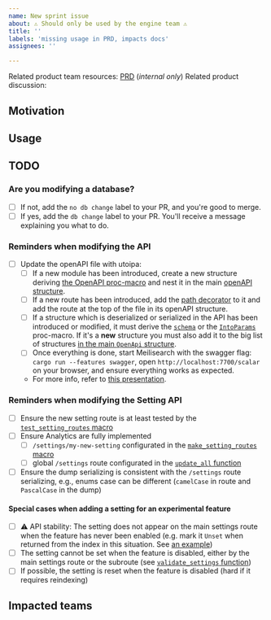 ```yaml
---
name: New sprint issue
about: ⚠️ Should only be used by the engine team ⚠️
title: ''
labels: 'missing usage in PRD, impacts docs'
assignees: ''

---
```


Related product team resources: [PRD]() (_internal only_)
Related product discussion:

## Motivation

<!---Copy/paste the information in PRD or briefly detail the product motivation. Ask product team if any hesitation.-->

## Usage

<!---Link to the public part of the PRD, or to the related product discussion for experimental features-->

## TODO

<!---If necessary, create a list with technical/product steps-->

### Are you modifying a database?
- [ ] If not, add the `no db change` label to your PR, and you're good to merge.
- [ ] If yes, add the `db change` label to your PR. You'll receive a message explaining you what to do.

### Reminders when modifying the API

- [ ] Update the openAPI file with utoipa:
  - [ ] If a new module has been introduced, create a new structure deriving [the OpenAPI proc-macro](https://docs.rs/utoipa/latest/utoipa/derive.OpenApi.html) and nest it in the main [openAPI structure](https://github.com/meilisearch/meilisearch/blob/f2185438eed60fa32d25b15480c5ee064f6fba4a/crates/meilisearch/src/routes/mod.rs#L64-L78).
  - [ ] If a new route has been introduced, add the [path decorator](https://docs.rs/utoipa/latest/utoipa/attr.path.html) to it and add the route at the top of the file in its openAPI structure.
  - [ ] If a structure which is deserialized or serialized in the API has been introduced or modified, it must derive the [`schema`](https://docs.rs/utoipa/latest/utoipa/macro.schema.html) or the [`IntoParams`](https://docs.rs/utoipa/latest/utoipa/derive.IntoParams.html) proc-macro.
        If it's a **new** structure you must also add it to the big list of structures [in the main `OpenApi` structure](https://github.com/meilisearch/meilisearch/blob/f2185438eed60fa32d25b15480c5ee064f6fba4a/crates/meilisearch/src/routes/mod.rs#L88).
  - [ ] Once everything is done, start Meilisearch with the swagger flag: `cargo run --features swagger`, open `http://localhost:7700/scalar` on your browser, and ensure everything works as expected.
  - For more info, refer to [this presentation](https://pitch.com/v/generating-the-openapi-file-jrn3nh).

### Reminders when modifying the Setting API

<!--- Special steps to remind when adding a new index setting -->

- [ ] Ensure the new setting route is at least tested by the [`test_setting_routes` macro](https://github.com/meilisearch/meilisearch/blob/5204c0b60b384cbc79621b6b2176fca086069e8e/meilisearch/tests/settings/get_settings.rs#L276)
- [ ] Ensure Analytics are fully implemented
  - [ ] `/settings/my-new-setting` configurated in the [`make_setting_routes` macro](https://github.com/meilisearch/meilisearch/blob/5204c0b60b384cbc79621b6b2176fca086069e8e/meilisearch/src/routes/indexes/settings.rs#L141-L165)
  - [ ] global `/settings` route configurated in the [`update_all` function](https://github.com/meilisearch/meilisearch/blob/5204c0b60b384cbc79621b6b2176fca086069e8e/meilisearch/src/routes/indexes/settings.rs#L655-L751)
- [ ] Ensure the dump serializing is consistent with the `/settings` route serializing, e.g., enums case can be different (`camelCase` in route and `PascalCase` in the dump)

#### Special cases when adding a setting for an experimental feature

- [ ] ⚠️ API stability: The setting does not appear on the main settings route when the feature has never been enabled (e.g. mark it `Unset` when returned from the index in this situation. See [an example](https://github.com/meilisearch/meilisearch/blob/7a89abd2a025606a42f8b219e539117eb2eb029f/meilisearch-types/src/settings.rs#L608))
- [ ] The setting cannot be set when the feature is disabled, either by the main settings route or the subroute (see [`validate_settings` function](https://github.com/meilisearch/meilisearch/blob/7a89abd2a025606a42f8b219e539117eb2eb029f/meilisearch/src/routes/indexes/settings.rs#L811))
- [ ] If possible, the setting is reset when the feature is disabled (hard if it requires reindexing)

## Impacted teams

<!---Ping the related teams. Ask for the engine manager if any hesitation-->
<!---@meilisearch/docs-team when there is any API change, e.g. settings addition-->
